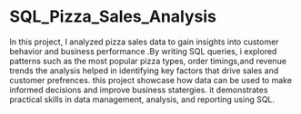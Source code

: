 # SQL_Pizza_Sales_Analysis
In this project, I analyzed pizza sales data to gain insights
into customer behavior and business performance .By writing SQL queries,
i explored patterns such as the most popular pizza types,
order timings,and revenue trends the analysis helped in identifying 
key factors that drive sales and customer prefrences.
this project showcase how data can be used to make informed decisions
and improve business statergies. it demonstrates practical skills in data 
management, analysis, and reporting using SQL.
